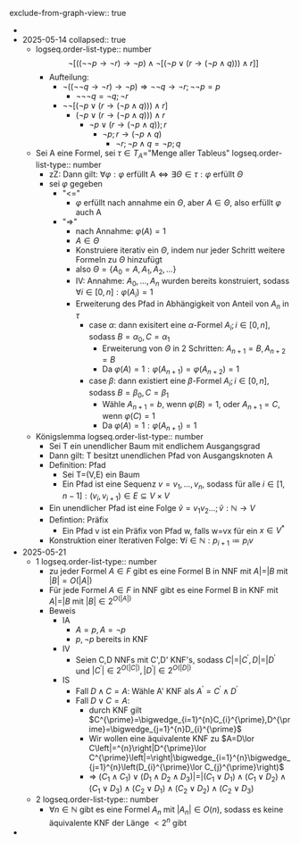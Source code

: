 exclude-from-graph-view:: true

-
- 2025-05-14
  collapsed:: true
	- logseq.order-list-type:: number
	  $$\neg\left\lbrack\left(\left(\neg\neg p\rightarrow\neg r\right)\rightarrow\neg p\right)\land\neg\left\lbrack\left(\neg p\lor\left(r\rightarrow\left(\neg p\land q\right)\right)\right)\land r\right\rbrack\right\rbrack$$
		- Aufteilung:
			- $\neg\left(\left(\neg\neg q\rightarrow\neg r\right)\rightarrow\neg p\right)\Rightarrow\neg\neg q\rightarrow\neg r;\neg\neg p=p$
				- $\neg\neg\neg q=\neg q;\neg r$
			- $\neg\neg\left\lbrack\left(\neg p\lor\left(r\rightarrow\left(\neg p\land q\right)\right)\right)\land r\right\rbrack$
				- $\left(\neg p\lor\left(r\rightarrow\left(\neg p\land q\right)\right)\right)\land r$
					- $\neg p\lor\left(r\rightarrow\left(\neg p\land q\right)\right);r$
						- $\neg p;r\rightarrow\left(\neg p\land q\right)$
							- $\neg r;\neg p\land q=\neg p;q$
	- Sei A eine Formel, sei $\tau\in T_{A}=$"Menge aller Tableus"
	  logseq.order-list-type:: number
		- zZ: Dann gilt: $\forall\varphi:\varphi\text{ erfüllt A}\Leftrightarrow\exists\Theta\in\tau:\varphi\text{ erfüllt }\Theta$
		- sei $\varphi$ gegeben
			- "<="
				- $\varphi$ erfüllt nach annahme ein $\Theta$, aber $A\in\Theta$, also erfüllt $\varphi$ auch A
			- "=>"
				- nach Annahme: $\varphi\left(A\right)=1$
				- $A\in\Theta$
				- Konstruiere iterativ ein $\Theta$, indem nur jeder Schritt weitere Formeln zu $\Theta$ hinzufügt
				- also $\Theta=\left\lbrace A_0=A,A_1,A_2,...\right\rbrace$
				- IV: Annahme: $A_0,...,A_{n}$ wurden bereits konstruiert, sodass $\forall i\in\left\lbrack0,n\right\rbrack:\varphi\left(A_{i}\right)=1$
				- Erweiterung des Pfad in Abhängigkeit von Anteil von $A_{n}$ in $\tau$
					- case $\alpha$: dann exisitert eine $\alpha$-Formel $A_{i};i\in\left\lbrack0,n\right\rbrack$, sodass $B=\alpha_0,C=\alpha_1$
						- Erweiterung von $\Theta$ in 2 Schritten: $A_{n+1}=B,A_{n+2}=B$
						- Da $\varphi\left(A\right)=1:\varphi\left(A_{n+1}\right)=\varphi\left(A_{n+2}\right)=1$
					- case $\beta$: dann existiert eine $\beta$-Formel $A_{i};i\in\left\lbrack0,n\right\rbrack$, sodass $B=\beta_0,C=\beta_1$
						- Wähle $A_{n+1}=b$, wenn $\varphi\left(B\right)=1$, oder $A_{n+1}=C$, wenn $\varphi\left(C\right)=1$
						- Da $\varphi\left(A\right)=1:\varphi\left(A_{n+1}\right)=1$
	- Königslemma
	  logseq.order-list-type:: number
		- Sei T ein unendlicher Baum mit endlichem Ausgangsgrad
		- Dann gilt: T besitzt unendlichen Pfad von Ausgangsknoten A
		- Definition: Pfad
			- Sei T=(V,E) ein Baum
			- Ein Pfad ist eine Sequenz $v=v_1,...,v_{n}$, sodass für alle $i\in\left\lbrack1,n-1\right\rbrack:\left(v_{i},v_{i+1}\right)\in E\subseteq V\times V$
		- Ein unendlicher Pfad ist eine Folge $\tilde{v}=v_1v_2...;\tilde{v}:\mathbb{N}\rightarrow V$
		- Defintion: Präfix
			- Ein Pfad v ist ein Präfix von Pfad w, falls w=vx für ein $x\in V^{\ast}$
		- Konstruktion einer Iterativen Folge: $\forall i\in\mathbb{N}:p_{i+1}\coloneqq p_{i}v$
- 2025-05-21
	- 1
	  logseq.order-list-type:: number
		- zu jeder Formel $A\in F$ gibt es eine Formel B in NNF mit $A\left|=\right|B$ mit $\left|B\right|=O\left(\left|A\right|\right)$
		- Für jede Formel $A\in F$ in NNF gibt es eine Formel B in KNF mit $A\left|=\right|B$ mit $\left|B\right|\in2^{O\left(\left|A\right|\right)}$
		- Beweis
			- IA
				- $A=p,A=\neg p$
				- $p,\neg p$ bereits in KNF
			- IV
				- Seien C,D NNFs mit C',D' KNF's, sodass $C\left|=\right|C^{\prime},D\left|=\right|D^{\prime}$ und $\left|C^{\prime}\right|\in2^{O\left(\left|C\right|\right)},\left|D^{\prime}\right|\in2^{O\left(\left|D\right|\right)}$
			- IS
				- Fall $D\land C=A$: Wähle A' KNF als $A^{\prime}=C^{\prime}\land D^{\prime}$
				- Fall $D\lor C=A$:
					- durch KNF gilt $C^{\prime}=\bigwedge_{i=1}^{n}C_{i}^{\prime},D^{\prime}=\bigwedge_{j=1}^{n}D_{i}^{\prime}$
					- Wir wollen eine äquivalente KNF zu $A=D\lor C\left|=^{n}\right|D^{\prime}\lor C^{\prime}\left|=\right|\bigwedge_{i=1}^{n}\bigwedge_{j=1}^{n}\left(D_{i}^{\prime}\lor C_{j}^{\prime}\right)$
					- => $\left(C_1\land C_1\right)\lor\left(D_1\land D_2\land D_3\right)\left|=\right|\left(C_1\lor D_1\right)\land\left(C_1\lor D_2\right)\land\left(C_1\lor D_3\right)\land\left(C_2\lor D_1\right)\land\left(C_2\lor D_2\right)\land\left(C_2\lor D_3\right)$
	- 2
	  logseq.order-list-type:: number
		- $\forall n\in\mathbb{N}$ gibt es eine Formel $A_{n}$ mit $\left|A_{n}\right|\in O\left(n\right)$, sodass es keine äquivalente KNF der Länge $<2^{n}$ gibt
-